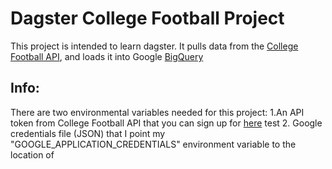 # Dagster College Football Project
This project is intended to learn dagster. It pulls data from the [College Football API](https://collegefootballdata.com/), and loads it into Google [BigQuery](https://cloud.google.com/bigquery)

## Info:
There are two environmental variables needed for this project:
1.An API token from College Football API that you can sign up for [here](https://collegefootballdata.com/key)
   test
2. Google credentials file (JSON) that I point my "GOOGLE_APPLICATION_CREDENTIALS" environment variable to the location of
